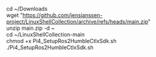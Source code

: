 cd ~/Downloads \
wget "https://github.com/jensjanssen-project/LinuxShellCollection/archive/refs/heads/main.zip" \
unzip main.zip -d ~ \
cd ~/LinuxShellCollection-main \
chmod +x Pi4_SetupRos2HumbleCtlxSdk.sh \
./Pi4_SetupRos2HumbleCtlxSdk.sh